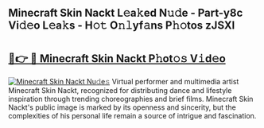 ## Minecraft Skin Nackt L𝚎a𝚔ed N𝚞𝚍e - Part-y8c Vi𝚍𝚎o L𝚎a𝚔s - H𝚘𝚝 O𝚗𝚕yf𝚊ns P𝚑𝚘tos zJSXl

# <h2><a href="http://kf6ibs.oniu.top/?m=Minecraft+Skin+Nackt">🔗👉 🔴 Minecraft Skin Nackt P𝚑ot𝚘𝚜 V𝚒d𝚎o</a></h2>

[![Minecraft Skin Nackt Nu𝚍e𝚜](https://i.imgur.com/0qMVB7G.gif)](http://kf6ibs.oniu.top/?m=Minecraft+Skin+Nackt)
Virtual performer and multimedia artist Minecraft Skin Nackt, recognized for distributing dance and lifestyle inspiration through trending choreographies and brief films. Minecraft Skin Nackt's public image is marked by its openness and sincerity, but the complexities of his personal life remain a source of intrigue and fascination.  
